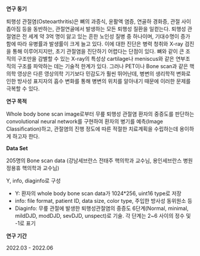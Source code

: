 **<Bone scan image classification of degenerative arthritis in knee joint patient using CNN>**

**연구 동기**

퇴행성 관절염(Osteoarthritis)은 뼈의 과증식, 윤활액 염증, 연골하 경화증, 관절 사이 좁아짐 등을 동반하는, 관절연골에서 발생하는 모든 퇴행성 질환을 일컫는다.
퇴행성 관절염은 전 세계 약 3억 명이 앓고 있는 흔한 노인성 질병 중 하나이며, 기대수명이 증가함에 따라 유병률과 발생률이 크게 늘고 있다.
이에 대한 진단은 병력 청취와 X-ray 검진을 통해 이루어지지만, 초기 관절염을 진단하기 어렵다는 단점이 있다.
뼈와 같이 큰 조직의 구조만을 감별할 수 있는 X-ray의 특성상 cartilage나 meniscus와 같은 연부조직의 구조를 파악하는 데는 기술적 한계가 있다.
그러나 PET이나 Bone scan과 같은 핵의학 영상은 다른 영상의학 기기보다 민감도가 훨씬 뛰어난데,
병변의 생리학적 변화로 인한 방사성 표지자의 흡수 변화를 통해 병변의 위치를 알아내기 때문에 이러한 문제를 극복할 수 있다.


**연구 목적**

Whole body bone scan image로부터 무릎 퇴행성 관절염 환자의 중증도를 판단하는 convolutional neural network를 구현하여 환자의 병기를 예측(Image Classification)하고,
관절염의 진행 정도에 따른 적절한 치료계획을 수립하는데 용이하게 하고자 한다.


**Data Set**

205명의 Bone scan data (강남세브란스 전태주 핵의학과 교수님, 용인세브란스 병원 정용휴 핵의학과 교수님)

Y, info, diaginfo로 구성
 - Y: 환자의 whole body bone scan data가 1024*256, uint16 type로 저장
 - info: file format, patient ID, data size, color type, 주입한 방사성 동위원소 등
 - Diaginfo: 무릎 관절에 발생한 퇴행성관절염의 중증도 6단계(Normal, minimal, mildDJD, modDJD, sevDJD, unspect)로 기술. 각 단계는 2~6 사이의 정수 및 -1로 표기

**연구 기간**

2022.03 - 2022.06
